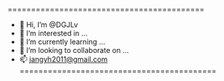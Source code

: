 ==========================================
- 👋 Hi, I’m @DGJLv
- 👀 I’m interested in ...
- 🌱 I’m currently learning ...
- 💞️ I’m looking to collaborate on ...
- 📫 jangyh2011@gmail.com
==========================================
